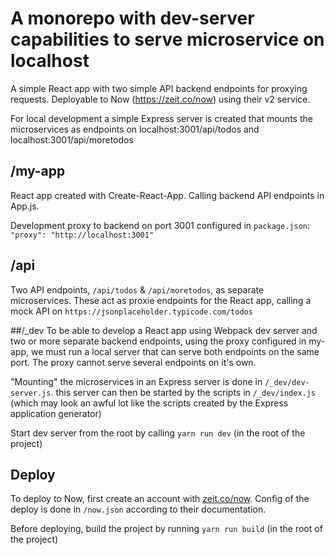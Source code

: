 # A monorepo with dev-server capabilities to serve microservice on localhost

A simple React app with two simple API backend endpoints for proxying requests. Deployable to Now (https://zeit.co/now) using their v2 service. 

For local development a simple Express server is created that mounts the microservices as endpoints on localhost:3001/api/todos and localhost:3001/api/moretodos 

## /my-app
React app created with Create-React-App. Calling backend API endpoints in App.js.

Development proxy to backend on port 3001 configured in `package.json`: `"proxy": "http://localhost:3001"` 

## /api
Two API endpoints, `/api/todos` & `/api/moretodos`, as separate microservices. These act as proxie endpoints for the React app, calling a mock API on `https://jsonplaceholder.typicode.com/todos`
 
##/_dev
To be able to develop a React app using Webpack dev server and two or more separate backend endpoints, using the proxy configured in my-app, we must run a local server that can serve both endpoints on the same port. The proxy cannot serve several endpoints on it's own. 

"Mounting" the microservices in an Express server is done in `/_dev/dev-server.js`. this server can then be started by the scripts in `/_dev/index.js` (which may look an awful lot like the scripts created by the Express application generator)   

Start dev server from the root by calling `yarn run dev` (in the root of the project)

## Deploy
To deploy to Now, first create an account with [zeit.co/now](https://zeit.co/now). Config of the deploy is done in `/now.json` according to their documentation.

Before deploying, build the project by running `yarn run build` (in the root of the project)